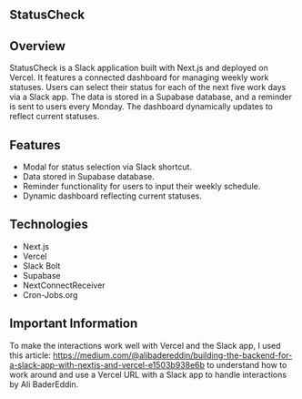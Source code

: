 ## StatusCheck

## Overview
StatusCheck is a Slack application built with Next.js and deployed on Vercel. It features a connected dashboard for managing weekly work statuses. Users can select their status for each of the next five work days via a Slack app. The data is stored in a Supabase database, and a reminder is sent to users every Monday. The dashboard dynamically updates to reflect current statuses.

## Features
- Modal for status selection via Slack shortcut.
- Data stored in Supabase database.
- Reminder functionality for users to input their weekly schedule.
- Dynamic dashboard reflecting current statuses.

## Technologies
- Next.js
- Vercel
- Slack Bolt
- Supabase
- NextConnectReceiver
- Cron-Jobs.org

## Important Information
To make the interactions work well with Vercel and the Slack app, I used this article:
https://medium.com/@alibadereddin/building-the-backend-for-a-slack-app-with-nextjs-and-vercel-e1503b938e6b
to understand how to work around and use a Vercel URL with a Slack app to handle interactions by Ali BaderEddin.


